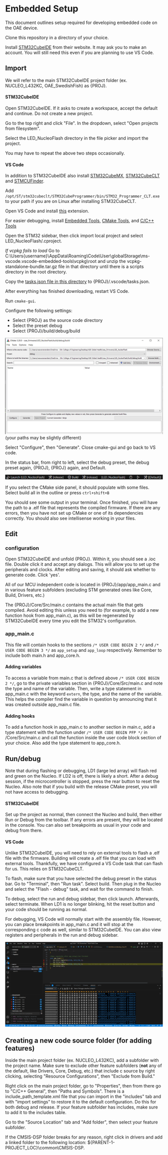 # Embedded Setup

This document outlines setup required for developing embedded code on the OAE
device.

Clone this repository in a directory of your choice.

Install
[STM32CubeIDE](https://www.st.com/en/development-tools/stm32cubeide.html) from
their website. It may ask you to make an account. You will still need this even
if you are planning to use VS Code.

## Import

We will refer to the main STM32CubeIDE project folder (ex. NUCLEO_L432KC,
OAE_SwedishFish) as {PROJ}.

#### STM32CubeIDE

Open STM32CubeIDE. If it asks to create a workspace, accept the default and
continue. Do not create a new project.

Go to the top right and click "File". In the dropdown, select "Open projects
from filesystem".

Select the LED_NucleoFlash directory in the file picker and import the project.

You may have to repeat the above two steps occasionally.

#### VS Code

In addition to STM32CubeIDE also install
[STM32CubeMX](https://www.st.com/en/development-tools/stm32cubemx.html),
[STM32CubeCLT](https://www.st.com/en/development-tools/stm32cubeclt.html) and
[STMCUFinder](https://www.st.com/en/development-tools/st-mcu-finder-pc.html).

Add `/opt/ST/stm32cubeclt/STM32CubeProgrammer/bin/STM32_Programmer_CLT.exe` to
your path if you are on Linux after installing STM32CubeCLT.

Open VS Code and install
[this](https://marketplace.visualstudio.com/items?itemName=stmicroelectronics.stm32-vscode-extension)
extension.

For easier debugging, install
[Embedded Tools](https://marketplace.visualstudio.com/items?itemName=ms-vscode.vscode-embedded-tools),
[CMake Tools](https://marketplace.visualstudio.com/items?itemName=ms-vscode.cmake-tools),
and
[C/C++ Tools](https://marketplace.visualstudio.com/items?itemName=ms-vscode.cpptools)

Open the STM32 sidebar, then click import local project and select
LED_NucleoFlash/.cproject.

_If vcpkg fails to load_ Go to
C:\Users\{username}\AppData\Roaming\Code\User\globalStorage\ms-vscode.vscode-embedded-tools\vcpkg\root
and unzip the vcpkg-standalone-bundle.tar.gz file in that directory until there
is a scripts directory in the root directory.

Copy the [tasks.json file in this directory](tasks.json) to
{PROJ}/.vscode/tasks.json.

After everything has finished downloading, restart VS Code.

Run `cmake-gui`.

Configure the following settings:

- Select {PROJ} as the source code directory
- Select the preset debug
- Select {PROJ}/build/debug/build

![Image of example cmake-gui configuration](images/cmake-gui.png) (your paths
may be slightly different)

Select "Configure", then "Generate". Close cmake-gui and go back to VS code.

In the status bar, from right to left, select the debug preset, the debug preset
again, {PROJ}, {PROJ} again, and Default.

![Image of VS Code status bar](images/vscode-toolbar.png)

If you select the CMake side panel, it should populate with some files. Select
build all in the outline or press `ctrl+shift+B`

You should see some output in your terminal. Once finished, you will have the
path to a .elf file that represents the compiled firmware. If there are any
errors, then you have not set up CMake or one of its dependencies correctly. You
should also see intellisense working in your files.

## Edit

### configuration

Open STM32CubeIDE and unfold {PROJ}. Within it, you should see a .ioc file.
Double click it and accept any dialogs. This will allow you to set up the
peripherals and clocks. After editing and saving, it should ask whether to
generate code. Click 'yes'.

All of our MCU independent code is located in {PROJ}/app/app_main.c and in
various feature subfolders (excluding STM generated ones like Core, Build,
Drivers, etc.)

The {PROJ}/Core/Src/main.c contains the actual main file that gets compiled.
Avoid editing this unless you need to (for example, to add a new function hook
from app_main.c), as this will be regenerated by STM32CubeIDE every time you
edit the STM32's configuration.

### app_main.c

This file will contain hooks to the sections `/* USER CODE BEGIN 2 */` and
`/* USER CODE BEGIN 3 */` as `app_setup` and `app_loop` respectively. Remember
to include both main.h and app_core.h.

#### Adding variables

To access a variable from main.c that is defined above
`/* USER CODE BEGIN 2 */`, go to the private variables section in
{PROJ}/Core/Src/main.c and note the type and name of the variable. Then, write a
type statement in app_main.c with the keyword `extern`, the type, and the name
of the variable. This helps the compiler find the variable in question by
announcing that it was created outside app_main.c file.

#### Adding hooks

To add a function hook in app_main.c to another section in main.c, add a type
statement with the function under `/* USER CODE BEGIN PFP */` in
/Core/Src/main.c and call the function inside the user code block section of
your choice. Also add the type statement to app_core.h.

## Run/debug

Note that during flashing or debugging, LD1 (large led array) will flash red and
green on the Nucleo. If LD2 is off, there is likely a short. After a debug
session, if the microcontroller is stopped, press the rear button to reset the
Nucleo. Also note that if you build with the release CMake preset, you will not
have access to debugging.

#### STM32CubeIDE

Set up the project as normal, then connect the Nucleo and build, then either Run
or Debug from the toolbar. If any errors are present, they will be located in
the console. You can also set breakpoints as usual in your code and debug from
there.

#### VS Code

Unlike STM32CubeIDE, you will need to rely on external tools to flash a .elf
file with the firmware. Building will create a .elf file that you can load with
external tools. Thankfully, we have configured a VS Code task that can flash for
us. This relies on STM32CubeCLT.

To flash, make sure that you have selected the debug preset in the status bar.
Go to "Terminal", then "Run task". Select build. Then plug in the Nucleo and
select the "Flash - debug" task, and wait for the command to finish.

To debug, select the run and debug sidebar, then click launch. Afterwards,
select terminate. When LD1 is no longer blinking, hit the reset button and your
code should be running as normal.

For debugging, VS Code will normally start with the assembly file. However, you
can place breakpoints in app_main.c and it will stop at the corresponding c code
as well, similar to STM32CubeIDE. You can also view registers and peripherals in
the run and debug sidebar.

![Image of VS Code debugging](images/vscode-debugging.png)

## Creating a new code source folder (for adding features)

Inside the main project folder (ex. NUCLEO_L432KC), add a subfolder with the
project name. Make sure to exclude other feature subfolders (**not** any of the
default, like Drivers, Core, Debug, etc.) that include c source by right
clicking, selecting "Resource Configurations", then "Exclude from Build."

Right click on the main project folder, go to "Properties", then from there go
to "C/C++ General", then "Paths and Symbols". There is a
include_path_template.xml file that you can import in the "includes" tab and
with "import settings" to restore it to the default configuration. Do this for
both debug and release. If your feature subfolder has includes, make sure to add
it to the includes table.

Go to the "Source Location" tab and "Add folder", then select your feature
subfolder.

If the CMSIS-DSP folder breaks for any reason, right click in drivers and add a
linked folder to the following location:
${PARENT-1-PROJECT_LOC}\common\CMSIS-DSP.
